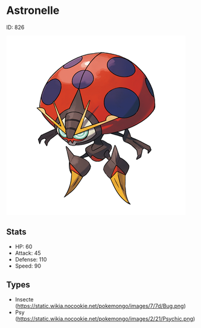 # Astronelle


ID: 826

![](https://raw.githubusercontent.com/PokeAPI/sprites/master/sprites/pokemon/other/official-artwork/826.png "Astronelle")

## Stats


 - HP: 60
 - Attack: 45
 - Defense: 110
 - Speed: 90

## Types


 - Insecte (https://static.wikia.nocookie.net/pokemongo/images/7/7d/Bug.png)
 - Psy (https://static.wikia.nocookie.net/pokemongo/images/2/21/Psychic.png)

